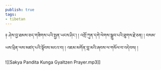 ```yaml
---
publish: true
tags:
- tibetan
---
```

༈ ཤེས་བྱ་ཐམས་ཅད་གཟིགས་པའི་སྤྱན་ཡངས་ཤིང་། །
འགྲོ་ཀུན་དགེ་ལེགས་སྒྲུབ་པའི་ཐུགས་རྗེ་ཅན། །
བསམ་ཡས་ཕྲིན་ལས་མཛད་པའི་སྟོབས་མངའ་བ། །
འཇམ་མགོན་བླ་མའི་ཞབས་ལ་གསོལ་བ་འདེབས། །

![[Sakya Pandita Kunga Gyaltzen Prayer.mp3]]